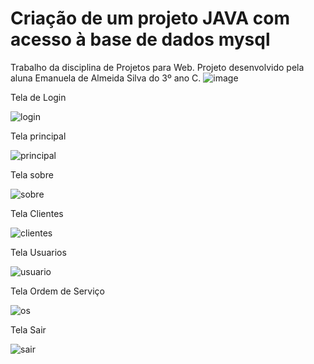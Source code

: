 # Criação de um projeto JAVA com acesso à base de dados mysql
Trabalho da disciplina de Projetos para Web. Projeto desenvolvido pela aluna Emanuela de Almeida Silva do 3º ano C.
![image](https://user-images.githubusercontent.com/64985077/130098660-315c0a25-2a17-4498-9819-abc2554a9779.png)

Tela de Login

![login](https://user-images.githubusercontent.com/64985077/145045200-b3d8f62c-d2dc-46ef-b5f7-8a0e5dbf6b09.png)

Tela principal

![principal](https://user-images.githubusercontent.com/64985077/145045228-67369ace-5034-447d-bfb0-c3ea5e80de69.png)

Tela sobre

![sobre](https://user-images.githubusercontent.com/64985077/145045319-6b5a6c98-2e5f-465c-825c-5f44dce700a1.PNG)

Tela Clientes

![clientes](https://user-images.githubusercontent.com/64985077/145045361-e49e281e-67fe-4570-861b-bf3a5aa0f57d.PNG)

Tela Usuarios

![usuario](https://user-images.githubusercontent.com/64985077/145045392-75cd18ea-f63a-4e29-a53d-aaac34caa38a.PNG)

Tela Ordem de Serviço

![os](https://user-images.githubusercontent.com/64985077/145045437-2c15d368-5046-4376-871a-59202f6a40be.PNG)

Tela Sair

![sair](https://user-images.githubusercontent.com/64985077/145045521-fab964f8-e365-409c-94a3-3413c865e4d4.png)
